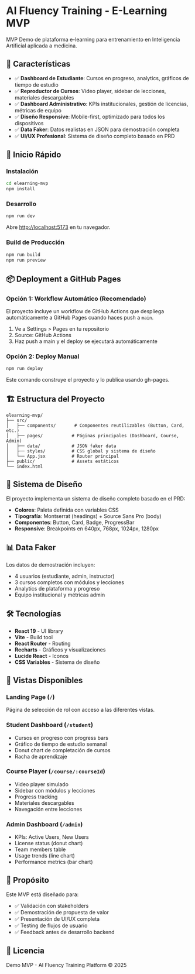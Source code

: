 # AI Fluency Training - E-Learning MVP

MVP Demo de plataforma e-learning para entrenamiento en Inteligencia Artificial aplicada a medicina.

## 🎯 Características

- ✅ **Dashboard de Estudiante**: Cursos en progreso, analytics, gráficos de tiempo de estudio
- ✅ **Reproductor de Cursos**: Video player, sidebar de lecciones, materiales descargables
- ✅ **Dashboard Administrativo**: KPIs institucionales, gestión de licencias, métricas de equipo
- ✅ **Diseño Responsive**: Mobile-first, optimizado para todos los dispositivos
- ✅ **Data Faker**: Datos realistas en JSON para demostración completa
- ✅ **UI/UX Profesional**: Sistema de diseño completo basado en PRD

## 🚀 Inicio Rápido

### Instalación

```bash
cd elearning-mvp
npm install
```

### Desarrollo

```bash
npm run dev
```

Abre [http://localhost:5173](http://localhost:5173) en tu navegador.

### Build de Producción

```bash
npm run build
npm run preview
```

## 📦 Deployment a GitHub Pages

### Opción 1: Workflow Automático (Recomendado)

El proyecto incluye un workflow de GitHub Actions que despliega automáticamente a GitHub Pages cuando haces push a `main`.

1. Ve a Settings > Pages en tu repositorio
2. Source: GitHub Actions
3. Haz push a main y el deploy se ejecutará automáticamente

### Opción 2: Deploy Manual

```bash
npm run deploy
```

Este comando construye el proyecto y lo publica usando gh-pages.

## 🏗️ Estructura del Proyecto

```
elearning-mvp/
├── src/
│   ├── components/       # Componentes reutilizables (Button, Card, etc.)
│   ├── pages/           # Páginas principales (Dashboard, Course, Admin)
│   ├── data/            # JSON faker data
│   ├── styles/          # CSS global y sistema de diseño
│   └── App.jsx          # Router principal
├── public/              # Assets estáticos
└── index.html
```

## 🎨 Sistema de Diseño

El proyecto implementa un sistema de diseño completo basado en el PRD:

- **Colores**: Paleta definida con variables CSS
- **Tipografía**: Montserrat (headings) + Source Sans Pro (body)
- **Componentes**: Button, Card, Badge, ProgressBar
- **Responsive**: Breakpoints en 640px, 768px, 1024px, 1280px

## 📊 Data Faker

Los datos de demostración incluyen:

- 4 usuarios (estudiante, admin, instructor)
- 3 cursos completos con módulos y lecciones
- Analytics de plataforma y progreso
- Equipo institucional y métricas admin

## 🛠️ Tecnologías

- **React 19** - UI library
- **Vite** - Build tool
- **React Router** - Routing
- **Recharts** - Gráficos y visualizaciones
- **Lucide React** - Iconos
- **CSS Variables** - Sistema de diseño

## 📱 Vistas Disponibles

### Landing Page (`/`)
Página de selección de rol con acceso a las diferentes vistas.

### Student Dashboard (`/student`)
- Cursos en progreso con progress bars
- Gráfico de tiempo de estudio semanal
- Donut chart de completación de cursos
- Racha de aprendizaje

### Course Player (`/course/:courseId`)
- Video player simulado
- Sidebar con módulos y lecciones
- Progress tracking
- Materiales descargables
- Navegación entre lecciones

### Admin Dashboard (`/admin`)
- KPIs: Active Users, New Users
- License status (donut chart)
- Team members table
- Usage trends (line chart)
- Performance metrics (bar chart)

## 🎯 Propósito

Este MVP está diseñado para:
- ✅ Validación con stakeholders
- ✅ Demostración de propuesta de valor
- ✅ Presentación de UI/UX completa
- ✅ Testing de flujos de usuario
- ✅ Feedback antes de desarrollo backend

## 📄 Licencia

Demo MVP - AI Fluency Training Platform © 2025


